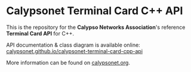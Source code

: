 # Calypsonet Terminal Card C++ API

This is the repository for the **Calypso Networks Association**'s reference **Terminal Card API** for C++.

API documentation & class diagram is available online: [calypsonet.github.io/calypsonet-terminal-card-cpp-api](https://calypsonet.github.io/calypsonet-terminal-card-cpp-api)

More information can be found on [calypsonet.org](http://calypsonet.org).